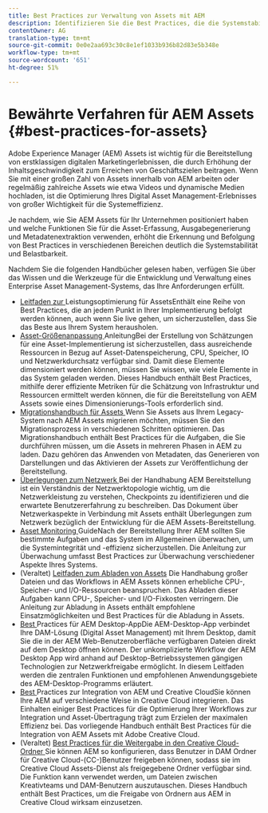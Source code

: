 ```yaml
---
title: Best Practices zur Verwaltung von Assets mit AEM
description: Identifizieren Sie die Best Practices, die die Systemstabilität und Leistung bei Belastung verbessern, und halten Sie diese ein, je nach AEM Assets-Bereitstellung und den zum Erfassen und Verarbeiten von Assets verwendeten Funktionen.
contentOwner: AG
translation-type: tm+mt
source-git-commit: 0e0e2aa693c30c8e1ef1033b936b82d83e5b348e
workflow-type: tm+mt
source-wordcount: '651'
ht-degree: 51%

---
```



# Bewährte Verfahren für AEM Assets {#best-practices-for-assets}

Adobe Experience Manager (AEM) Assets ist wichtig für die Bereitstellung von erstklassigen digitalen Marketingerlebnissen, die durch Erhöhung der Inhaltsgeschwindigkeit zum Erreichen von Geschäftszielen beitragen. Wenn Sie mit einer großen Zahl von Assets innerhalb von AEM arbeiten oder regelmäßig zahlreiche Assets wie etwa Videos und dynamische Medien hochladen, ist die Optimierung Ihres Digital Asset Management-Erlebnisses von großer Wichtigkeit für die Systemeffizienz.

Je nachdem, wie Sie AEM Assets für Ihr Unternehmen positioniert haben und welche Funktionen Sie für die Asset-Erfassung, Ausgabegenerierung und Metadatenextraktion verwenden, erhöht die Erkennung und Befolgung von Best Practices in verschiedenen Bereichen deutlich die Systemstabilität und Belastbarkeit.

Nachdem Sie die folgenden Handbücher gelesen haben, verfügen Sie über das Wissen und die Werkzeuge für die Entwicklung und Verwaltung eines Enterprise Asset Management-Systems, das Ihre Anforderungen erfüllt.

* [Leitfaden zur ](performance-tuning-guidelines.md)
Leistungsoptimierung für AssetsEnthält eine Reihe von Best Practices, die an jedem Punkt in Ihrer Implementierung befolgt werden können, auch wenn Sie live gehen, um sicherzustellen, dass Sie das Beste aus Ihrem System herausholen.
* [Asset-Größenanpassung ](assets-sizing-guide.md)
AnleitungBei der Erstellung von Schätzungen für eine Asset-Implementierung ist sicherzustellen, dass ausreichende Ressourcen in Bezug auf Asset-Datenspeicherung, CPU, Speicher, IO und Netzwerkdurchsatz verfügbar sind. Damit diese Elemente dimensioniert werden können, müssen Sie wissen, wie viele Elemente in das System geladen werden. Dieses Handbuch enthält Best Practices, mithilfe derer effiziente Metriken für die Schätzung von Infrastruktur und Ressourcen ermittelt werden können, die für die Bereitstellung von AEM Assets sowie eines Dimensionierungs-Tools erforderlich sind.
* [Migrationshandbuch für Assets ](assets-migration-guide.md)
Wenn Sie Assets aus Ihrem Legacy-System nach AEM Assets migrieren möchten, müssen Sie den Migrationsprozess in verschiedenen Schritten optimieren. Das Migrationshandbuch enthält Best Practices für die Aufgaben, die Sie durchführen müssen, um die Assets in mehreren Phasen in AEM zu laden. Dazu gehören das Anwenden von Metadaten, das Generieren von Darstellungen und das Aktivieren der Assets zur Veröffentlichung der Bereitstellung.
* [Überlegungen zum Netzwerk ](assets-network-considerations.md)
Bei der Handhabung AEM Bereitstellung ist ein Verständnis der Netzwerktopologie wichtig, um die Netzwerkleistung zu verstehen, Checkpoints zu identifizieren und die erwartete Benutzererfahrung zu beschreiben. Das Dokument über Netzwerkaspekte in Verbindung mit Assets enthält Überlegungen zum Netzwerk bezüglich der Entwicklung für die AEM Assets-Bereitstellung.
* [Asset Monitoring ](assets-monitoring-best-practices.md)
GuideNach der Bereitstellung Ihrer AEM sollten Sie bestimmte Aufgaben und das System im Allgemeinen überwachen, um die Systemintegrität und -effizienz sicherzustellen. Die Anleitung zur Überwachung umfasst Best Practices zur Überwachung verschiedener Aspekte Ihres Systems.
* (Veraltet) [Leitfaden zum Abladen von Assets](assets-offloading-best-practices.md)
Die Handhabung großer Dateien und das Workflows in AEM Assets können erhebliche CPU-, Speicher- und I/O-Ressourcen beanspruchen. Das Abladen dieser Aufgaben kann CPU-, Speicher- und I/O-Fixkosten verringern. Die Anleitung zur Abladung in Assets enthält empfohlene Einsatzmöglichkeiten und Best Practices für die Abladung in Assets.
* [Best ](https://helpx.adobe.com/de/experience-manager/desktop-app/aem-desktop-app-best-practices.html)
Practices für AEM Desktop-AppDie AEM-Desktop-App verbindet Ihre DAM-Lösung (Digital Asset Management) mit Ihrem Desktop, damit Sie die in der AEM Web-Benutzeroberfläche verfügbaren Dateien direkt auf dem Desktop öffnen können. Der unkomplizierte Workflow der AEM Desktop App wird anhand auf Desktop-Betriebssystemen gängigen Technologien zur Netzwerkfreigabe ermöglicht. In diesem Leitfaden werden die zentralen Funktionen und empfohlenen Anwendungsgebiete des AEM-Desktop-Programms erläutert.
* [Best ](aem-cc-integration-best-practices.md)
Practices zur Integration von AEM und Creative CloudSie können Ihre AEM auf verschiedene Weise in Creative Cloud integrieren. Das Einhalten einiger Best Practices für die Optimierung Ihrer Workflows zur Integration und Asset-Übertragung trägt zum Erzielen der maximalen Effizienz bei. Das vorliegende Handbuch enthält Best Practices für die Integration von AEM Assets mit Adobe Creative Cloud.
* (Veraltet) [Best Practices für die Weitergabe in den Creative Cloud-Ordner ](aem-cc-folder-sharing-best-practices.md)
Sie können AEM so konfigurieren, dass Benutzer in DAM Ordner für Creative Cloud-(CC-)Benutzer freigeben können, sodass sie im Creative Cloud Assets-Dienst als freigegebene Ordner verfügbar sind. Die Funktion kann verwendet werden, um Dateien zwischen Kreativteams und DAM-Benutzern auszutauschen. Dieses Handbuch enthält Best Practices, um die Freigabe von Ordnern aus AEM in Creative Cloud wirksam einzusetzen.
